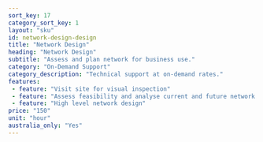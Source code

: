 ```yaml
---
sort_key: 17
category_sort_key: 1
layout: "sku"
id: network-design-design
title: "Network Design"
heading: "Network Design"
subtitle: "Assess and plan network for business use."
category: "On-Demand Support"
category_description: "Technical support at on-demand rates."
features:
 - feature: "Visit site for visual inspection"
 - feature: "Assess feasibility and analyse current and future network requirements"
 - feature: "High level network design"
price: "150"
unit: "hour"
australia_only: "Yes"
---
```

